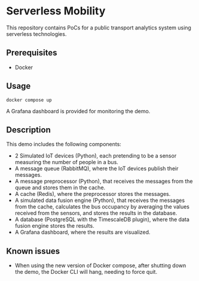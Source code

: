 # Serverless Mobility

This repository contains PoCs for a public transport analytics system using serverless technologies.

## Prerequisites

- Docker

## Usage

```
docker compose up
```
A Grafana dashboard is provided for monitoring the demo.

## Description


This demo includes the following components:

- 2 Simulated IoT devices (Python), each pretending to be a sensor measuring the number of people in a bus.
- A message queue (RabbitMQ), where the IoT devices publish their messages.
- A message preprocessor (Python), that receives the messages from the queue and stores them in the cache.
- A cache (Redis), where the preprocessor stores the messages.
- A simulated data fusion engine (Python), that receives the messages from the cache, calculates the bus occupancy by averaging the values received from the sensors, and stores the results in the database.
- A database (PostgreSQL with the TimescaleDB plugin), where the data fusion engine stores the results.
- A Grafana dashboard, where the results are visualized.

## Known issues

- When using the new version of Docker compose, after shutting down the demo, the Docker CLI will hang, needing to force quit.